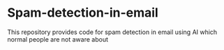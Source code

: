 # Spam-detection-in-email
This repository provides code for spam detection in email using AI which normal people are not aware about

